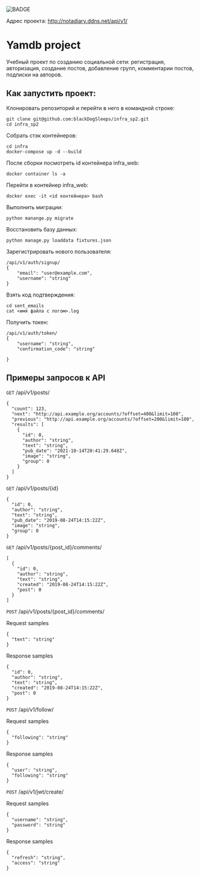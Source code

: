 ![BADGE](https://github.com/blackDogSleeps/yamdb_final/actions/workflows/yamdb_workflow.yml/badge.svg)

Адрес проекта: http://notadiary.ddns.net/api/v1/


# Yamdb project
Учебный проект по созданию социальной сети: регистрация, авторизация, создание постов, добавление групп, комментарии постов, подписки на авторов.

## Как запустить проект:
Клонировать репозиторий и перейти в него в командной строке:
```
git clone git@github.com:blackDogSleeps/infra_sp2.git
cd infra_sp2
```

Собрать стэк контейнеров:
```
cd infra
docker-compose up -d --build
```

После сборки посмотреть id контейнера infra_web:
```
docker container ls -a
```

Перейти в контейнер infra_web:
```
docker exec -it <id контейнера> bash
```

Выполнить миграции:
```
python manange.py migrate
```

Восстановить базу данных:
```
python manage.py loaddata fixtures.json
```

Зарегистрировать нового пользователя:
```
/api/v1/auth/signup/
{
    "email": "user@example.com",
    "username": "string"
}
```

Взять код подтверждения:
```
cd sent_emails
cat <имя файла с логом>.log
```

Получить токен:
```
/api/v1/auth/token/
{
    "username": "string",
    "confirmation_code": "string"

}
```

## Примеры запросов к API
`GET` /api/v1/posts/
```
{
  "count": 123,
  "next": "http://api.example.org/accounts/?offset=400&limit=100",
  "previous": "http://api.example.org/accounts/?offset=200&limit=100",
  "results": [
    {
      "id": 0,
      "author": "string",
      "text": "string",
      "pub_date": "2021-10-14T20:41:29.648Z",
      "image": "string",
      "group": 0
    }
  ]
}
```
`GET` /api/v1/posts/{id}
```
{
  "id": 0,
  "author": "string",
  "text": "string",
  "pub_date": "2019-08-24T14:15:22Z",
  "image": "string",
  "group": 0
}
```
`GET` /api/v1/posts/{post_id}/comments/
```
[
  {
    "id": 0,
    "author": "string",
    "text": "string",
    "created": "2019-08-24T14:15:22Z",
    "post": 0
  }
]
```
`POST` /api/v1/posts/{post_id}/comments/

Request samples
```
{
  "text": "string"
}
```
Response samples
```
{
  "id": 0,
  "author": "string",
  "text": "string",
  "created": "2019-08-24T14:15:22Z",
  "post": 0
}
```
`POST` /api/v1/follow/

Request samples
```
{
  "following": "string"
}
```
Response samples
```
{
  "user": "string",
  "following": "string"
}
```
`POST` /api/v1/jwt/create/

Request samples
```
{
  "username": "string",
  "password": "string"
}
```
Response samples
```
{
  "refresh": "string",
  "access": "string"
}
```
